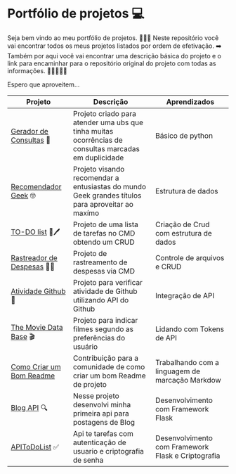 # Portfólio de projetos  💻
Seja bem vindo ao meu portfólio de projetos. 🙋🏾‍♂️ 
Neste repositório você vai encontrar todos os meus projetos listados por ordem de efetivação.  ➡️
Também por aqui você vai encontrar uma descrição básica do projeto e o link para encaminhar para o repositório original do projeto com todas as informações.  🚶🏾‍♂️📝📖

Espero que aproveitem...


| Projeto                                                                                 | Descrição                                                                                             | Aprendizados                                       |
|-----------------------------------------------------------------------------------------|-------------------------------------------------------------------------------------------------------|----------------------------------------------------|
| [Gerador de Consultas](https://github.com/bruunovsanttos/Gerador-de-Consultas) 📝       | Projeto criado para atender uma ubs que tinha muitas ocorrências de consultas marcadas em duplicidade | Básico de python                                   
| [Recomendador Geek](https://github.com/bruunovsanttos/Recomendador) 🤓                  | Projeto visando recomendar a entusiastas do mundo Geek grandes títulos para aproveitar ao maxímo      | Estrutura de dados                                 |
| [TO-DO list](https://github.com/bruunovsanttos/taskCLI) 📝🖊️                           | Projeto de uma lista de tarefas no CMD obtendo um CRUD                                                | Criação de Crud com estrutura de dados             |
| [Rastreador de Despesas](https://github.com/bruunovsanttos/Rastreador_de_Despesas) 📝💸 | Projeto de rastreamento de despesas via CMD                                                           | Controle de arquivos e CRUD                        |
| [Atividade Github](https://github.com/bruunovsanttos/Atividade-GitHub) 👀               | Projeto para verificar atividade de Github utilizando API do Github                                   | Integração de API                                  |
| [The Movie Data Base](https://github.com/bruunovsanttos/TMDB_CLI) 🎬                    | Projeto para indicar filmes segundo as preferências do usuário                                        | Lidando com Tokens de API                          |
| [Como Criar um Bom Readme](https://github.com/bruunovsanttos/Como-Criar-um-bom-README)  | Contribuição para a comunidade de como criar um bom Readme de projeto                                 | Trabalhando com a linguagem de marcação Markdow    |
| [Blog API](https://github.com/bruunovsanttos/BlogAPI)     🔍                            | Nesse projeto desenvolvi minha primeira api para postagens de Blog                                    | Desenvolvimento com Framework Flask                |  
| [APIToDoList](https://github.com/bruunovsanttos/APIToDoList)  ✅                                                                       | Api te tarefas com autenticação de usuario e criptografia de senha                                    | Desenvolvimento com Framework Flask e Criptografia |
